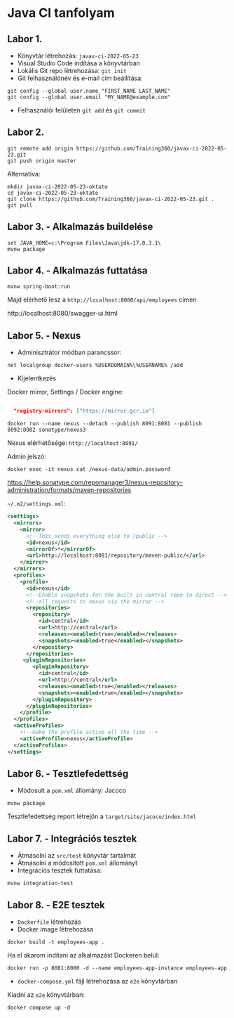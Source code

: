 # Java CI tanfolyam

## Labor 1.

* Könyvtár létrehozás: `javax-ci-2022-05-23`
* Visual Studio Code indítása a könyvtárban
* Lokális Git repo létrehozása: `git init`
* Git felhasználónév és e-mail cím beállítása:

```shell
git config --global user.name "FIRST_NAME LAST_NAME"
git config --global user.email "MY_NAME@example.com"
```

* Felhasználói felületen `git add` és `git commit`

## Labor 2.

```shell
git remote add origin https://github.com/Training360/javax-ci-2022-05-23.git
git push origin master
```

Alternatíva:

```shell
mkdir javax-ci-2022-05-23-oktato
cd javax-ci-2022-05-23-oktato
git clone https://github.com/Training360/javax-ci-2022-05-23.git .
git pull
```

## Labor 3. - Alkalmazás buildelése

```
set JAVA_HOME=c:\Program Files\Java\jdk-17.0.3.1\
mvnw package
```

## Labor 4. - Alkalmazás futtatása

```
mvnw spring-boot:run
```

Majd elérhető lesz a `http://localhost:8080/api/employees` címen

http://localhost:8080/swagger-ui.html

## Labor 5. - Nexus

* Adminisztrátor módban parancssor:

```
net localgroup docker-users %USERDOMAIN%\%USERNAME% /add
```

* Kijelentkezés

Docker mirror, Settings / Docker engine:

```json

  "registry-mirrors": ["https://mirror.gcr.io"]

```

```shell
docker run --name nexus --detach --publish 8091:8081 --publish 8092:8082 sonatype/nexus3
```

Nexus elérhetősége: `http://localhost:8091/`

Admin jelszó:

```
docker exec -it nexus cat /nexus-data/admin.password
```

https://help.sonatype.com/repomanager3/nexus-repository-administration/formats/maven-repositories

`~/.m2/settings.xml`:

```xml
<settings>
  <mirrors>
    <mirror>
      <!--This sends everything else to /public -->
      <id>nexus</id>
      <mirrorOf>*</mirrorOf>
      <url>http://localhost:8091/repository/maven-public/</url>
    </mirror>
  </mirrors>
  <profiles>
    <profile>
      <id>nexus</id>
      <!--Enable snapshots for the built in central repo to direct -->
      <!--all requests to nexus via the mirror -->
      <repositories>
        <repository>
          <id>central</id>
          <url>http://central</url>
          <releases><enabled>true</enabled></releases>
          <snapshots><enabled>true</enabled></snapshots>
        </repository>
      </repositories>
     <pluginRepositories>
        <pluginRepository>
          <id>central</id>
          <url>http://central</url>
          <releases><enabled>true</enabled></releases>
          <snapshots><enabled>true</enabled></snapshots>
        </pluginRepository>
      </pluginRepositories>
    </profile>
  </profiles>
  <activeProfiles>
    <!--make the profile active all the time -->
    <activeProfile>nexus</activeProfile>
  </activeProfiles>
</settings>
```

## Labor 6. - Tesztlefedettség

* Módosult a `pom.xml` állomány: Jacoco

```
mvnw package
```

Tesztlefedettség report létrejön a `target/site/jacoco/index.html`

## Labor 7. - Integrációs tesztek

* Átmásolni az `src/test` könyvtár tartalmát
* Átmásolni a módosított `pom.xml` állományt
* Integrációs tesztek futtatása:

```
mvnw integration-test
```

## Labor 8. - E2E tesztek

* `Dockerfile` létrehozás
* Docker image létrehozása

```
docker build -t employees-app .
```

Ha el akarom indítani az alkalmazást Dockeren belül:

```
docker run -p 8081:8080 -d --name employees-app-instance employees-app
```

* `docker-compose.yml` fájl létrehozása az `e2e` könyvtárban

Kiadni az `e2e` könyvtárban:

```
docker compose up -d
```
